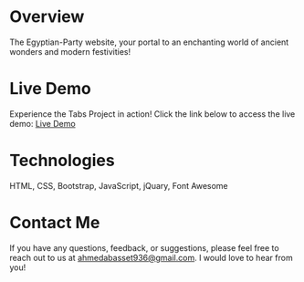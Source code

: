 # Overview 
 The Egyptian-Party website, your portal to an enchanting world of ancient wonders and modern festivities!

 # Live Demo
 Experience the Tabs Project in action! Click the link below to access the live demo: [Live Demo](/https://ahmedbm98.github.io/Egyption-Party/)

 # Technologies
 HTML, CSS, Bootstrap, JavaScript, jQuary, Font Awesome
 # Contact Me
 If you have any questions, feedback, or suggestions, please feel free to reach out to us at ahmedabasset936@gmail.com. I would love to hear from you!
